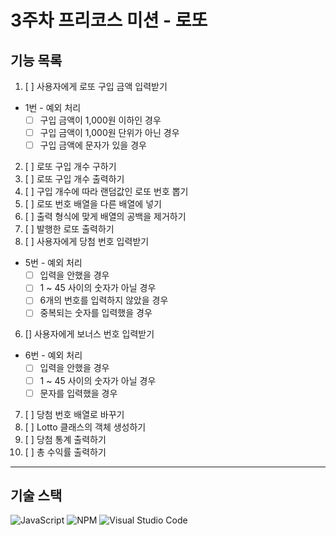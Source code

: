 # 3주차 프리코스 미션 - 로또 

## 기능 목록
1.  [ ] 사용자에게 로또 구입 금액 입력받기

* 1번 - 예외 처리
    * [ ] 구입 금액이 1,000원 이하인 경우
    * [ ] 구입 금액이 1,000원 단위가 아닌 경우
    * [ ] 구입 금액에 문자가 있을 경우
 
2. [ ] 로또 구입 개수 구하기
2. [ ] 로또 구입 개수 출력하기
3. [ ] 구입 개수에 따라 랜덤값인 로또 번호 뽑기
3. [ ] 로또 번호 배열을 다른 배열에 넣기
3. [ ] 출력 형식에 맞게 배열의 공백을 제거하기
4. [ ] 발행한 로또 출력하기
5. [ ] 사용자에게 당첨 번호 입력받기

* 5번 - 예외 처리
    * [ ] 입력을 안했을 경우
    * [ ] 1 ~ 45 사이의 숫자가 아닐 경우
    * [ ] 6개의 번호를 입력하지 않았을 경우
    * [ ] 중복되는 숫자를 입력했을 경우

6. [] 사용자에게 보너스 번호 입력받기

* 6번 - 예외 처리
    * [ ] 입력을 안했을 경우
    * [ ] 1 ~ 45 사이의 숫자가 아닐 경우
    * [ ] 문자를 입력했을 경우

7. [ ] 당첨 번호 배열로 바꾸기
7. [ ] Lotto 클래스의 객체 생성하기
7. [ ] 당첨 통계 출력하기
8. [ ] 총 수익률 출력하기

-------
## 기술 스택
![JavaScript](https://img.shields.io/badge/javascript-%23323330.svg?style=for-the-badge&logo=javascript&logoColor=%23F7DF1E)  ![NPM](https://img.shields.io/badge/NPM-%23CB3837.svg?style=for-the-badge&logo=npm&logoColor=white) ![Visual Studio Code](https://img.shields.io/badge/Visual%20Studio%20Code-0078d7.svg?style=for-the-badge&logo=visual-studio-code&logoColor=white)